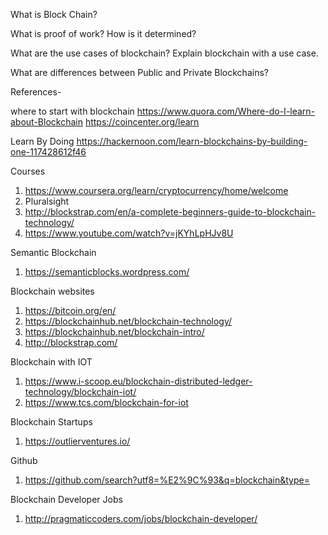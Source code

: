 What is Block Chain?

What is proof of work? How is it determined?

What are the use cases of blockchain? Explain blockchain with a use case.

What are differences between Public and Private Blockchains?



References-

where to start with blockchain
https://www.quora.com/Where-do-I-learn-about-Blockchain
https://coincenter.org/learn


Learn By Doing
https://hackernoon.com/learn-blockchains-by-building-one-117428612f46


Courses
1. https://www.coursera.org/learn/cryptocurrency/home/welcome
2. Pluralsight
3. http://blockstrap.com/en/a-complete-beginners-guide-to-blockchain-technology/
4. https://www.youtube.com/watch?v=jKYhLpHJv8U




Semantic Blockchain
1. https://semanticblocks.wordpress.com/




Blockchain websites
1. https://bitcoin.org/en/
2. https://blockchainhub.net/blockchain-technology/
3. https://blockchainhub.net/blockchain-intro/
4. http://blockstrap.com/


Blockchain with IOT
1. https://www.i-scoop.eu/blockchain-distributed-ledger-technology/blockchain-iot/
2. https://www.tcs.com/blockchain-for-iot


Blockchain Startups
1. https://outlierventures.io/


Github
1. https://github.com/search?utf8=%E2%9C%93&q=blockchain&type=


Blockchain Developer Jobs 
1. http://pragmaticcoders.com/jobs/blockchain-developer/

